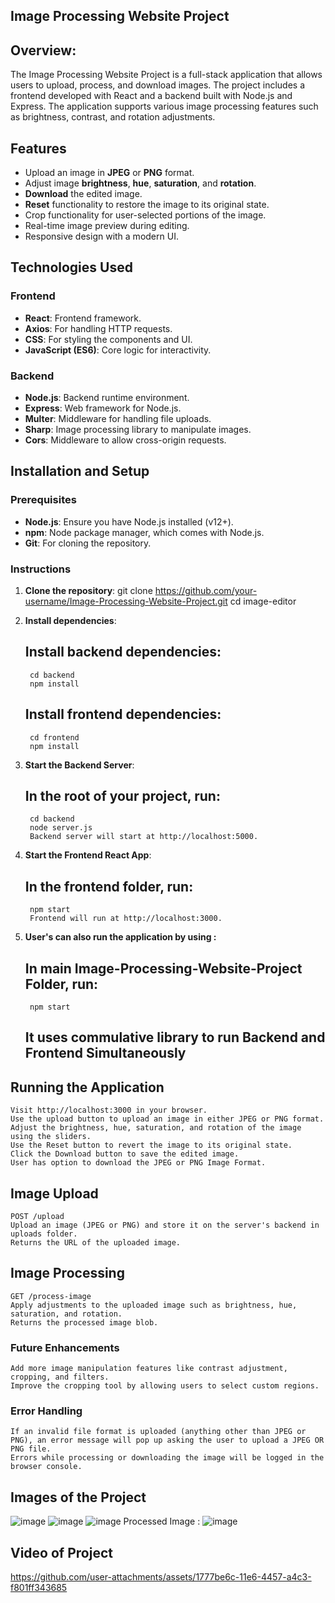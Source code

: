 ## Image Processing Website Project

## Overview:
The Image Processing Website Project is a full-stack application that allows users to upload, process, and download images. The project includes a frontend developed with React and a backend built with Node.js and Express. The application supports various image processing features such as brightness, contrast, and rotation adjustments.

## Features

- Upload an image in **JPEG** or **PNG** format.
- Adjust image **brightness**, **hue**, **saturation**, and **rotation**.
- **Download** the edited image.
- **Reset** functionality to restore the image to its original state.
- Crop functionality for user-selected portions of the image.
- Real-time image preview during editing.
- Responsive design with a modern UI.

## Technologies Used

### Frontend

- **React**: Frontend framework.
- **Axios**: For handling HTTP requests.
- **CSS**: For styling the components and UI.
- **JavaScript (ES6)**: Core logic for interactivity.

### Backend

- **Node.js**: Backend runtime environment.
- **Express**: Web framework for Node.js.
- **Multer**: Middleware for handling file uploads.
- **Sharp**: Image processing library to manipulate images.
- **Cors**: Middleware to allow cross-origin requests.

## Installation and Setup

### Prerequisites

- **Node.js**: Ensure you have Node.js installed (v12+).
- **npm**: Node package manager, which comes with Node.js.
- **Git**: For cloning the repository.

### Instructions

1. **Clone the repository**:
   git clone https://github.com/your-username/Image-Processing-Website-Project.git
   cd image-editor

2. **Install dependencies**:

    ## Install backend dependencies:
        cd backend
        npm install

    ## Install frontend dependencies:
        cd frontend
        npm install

3. **Start the Backend Server**:

    ## In the root of your project, run:
        cd backend
        node server.js
        Backend server will start at http://localhost:5000.
           
4. **Start the Frontend React App**:

    ## In the frontend folder, run:
        npm start
        Frontend will run at http://localhost:3000.
   
5. **User's can also run the application by using :**
    ## In main Image-Processing-Website-Project Folder, run:
        npm start
    ## It uses commulative library to run Backend and Frontend Simultaneously
        
## Running the Application
    Visit http://localhost:3000 in your browser.
    Use the upload button to upload an image in either JPEG or PNG format.
    Adjust the brightness, hue, saturation, and rotation of the image using the sliders.
    Use the Reset button to revert the image to its original state.
    Click the Download button to save the edited image.
    User has option to download the JPEG or PNG Image Format.

## Image Upload
    POST /upload
    Upload an image (JPEG or PNG) and store it on the server's backend in uploads folder.
    Returns the URL of the uploaded image.

## Image Processing
    GET /process-image
    Apply adjustments to the uploaded image such as brightness, hue, saturation, and rotation.
    Returns the processed image blob.
    
### Future Enhancements ###
    Add more image manipulation features like contrast adjustment, cropping, and filters.
    Improve the cropping tool by allowing users to select custom regions.
    
### Error Handling ###
    If an invalid file format is uploaded (anything other than JPEG or PNG), an error message will pop up asking the user to upload a JPEG OR PNG file.
    Errors while processing or downloading the image will be logged in the browser console.
    
## Images of the Project   
![image](https://github.com/user-attachments/assets/71ac7ab3-cbf2-4b90-8c1c-b4032a8ebfbc)
![image](https://github.com/user-attachments/assets/cb26f2ca-2d66-4bd6-807b-016918c07624)
![image](https://github.com/user-attachments/assets/38b9a5c4-dfe6-43cb-8ca8-87575ab7ed97)
Processed Image :
![image](https://github.com/user-attachments/assets/4fbb4bb5-2b1c-4788-abd5-6b83b906e423)

## Video of Project
https://github.com/user-attachments/assets/1777be6c-11e6-4457-a4c3-f801ff343685



